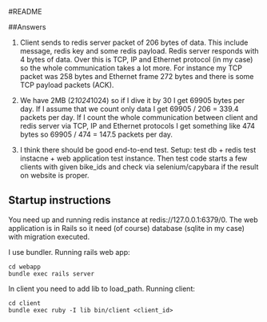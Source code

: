 #README


##Answers


1. Client sends to redis server packet of 206 bytes of data. This include message, redis key and some redis payload.
  Redis server responds with 4 bytes of data. Over this is TCP, IP and Ethernet protocol (in my case) so the whole
  communication takes a lot more. For instance my TCP packet was 258 bytes and Ethernet frame 272 bytes and there is
  some TCP payload packets (ACK).

2. We have 2MB (2*1024*1024) so if I dive it by 30 I get 69905 bytes per day. If I assume that we count only data I get
 69905 / 206 = 339.4 packets per day. If I count the whole communication between client and redis server via TCP, IP and
  Ethernet protocols I get something like 474 bytes so 69905 / 474 = 147.5 packets per day.

3. I think there should be good end-to-end test. Setup: test db + redis test instacne + web application test instance.
Then test code starts a few clients with given bike_ids and check via selenium/capybara if the result on website is proper.

## Startup instructions

You need up and running redis instance at redis://127.0.0.1:6379/0. The web application is in Rails so it need (of course) database (sqlite
in my case) with migration executed.

I use bundler. Running rails web app:

```
cd webapp
bundle exec rails server
```

In client you need to add lib to load_path. Running client:
```
cd client
bundle exec ruby -I lib bin/client <client_id>
```